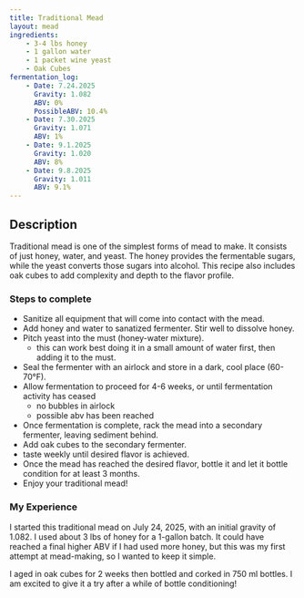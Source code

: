 ```yaml
---
title: Traditional Mead
layout: mead
ingredients:
    - 3-4 lbs honey
    - 1 gallon water
    - 1 packet wine yeast
    - Oak Cubes
fermentation_log:
    - Date: 7.24.2025
      Gravity: 1.082
      ABV: 0%
      PossibleABV: 10.4%
    - Date: 7.30.2025
      Gravity: 1.071
      ABV: 1%
    - Date: 9.1.2025
      Gravity: 1.020
      ABV: 8%
    - Date: 9.8.2025
      Gravity: 1.011
      ABV: 9.1%
---
```


## Description
Traditional mead is one of the simplest forms of mead to make. It consists of just honey, water, and yeast. The honey provides the fermentable sugars, while the yeast converts those sugars into alcohol. This recipe also includes oak cubes to add complexity and depth to the flavor profile.

### Steps to complete
- Sanitize all equipment that will come into contact with the mead.
- Add honey and water to sanatized fermenter. Stir well to dissolve honey.
- Pitch yeast into the must (honey-water mixture).
  - this can work best doing it in a small amount of water first, then adding it to the must.
- Seal the fermenter with an airlock and store in a dark, cool place (60-70°F).
- Allow fermentation to proceed for 4-6 weeks, or until fermentation activity has ceased 
  - no bubbles in airlock
  - possible abv has been reached
- Once fermentation is complete, rack the mead into a secondary fermenter, leaving sediment behind.
- Add oak cubes to the secondary fermenter.
- taste weekly until desired flavor is achieved.
- Once the mead has reached the desired flavor, bottle it and let it bottle condition for at least 3 months.
- Enjoy your traditional mead!

### My Experience
I started this traditional mead on July 24, 2025, with an initial gravity of 1.082. I used about 3 lbs of honey for a 1-gallon batch. It could have reached a final higher ABV if I had used more honey, but this was my first attempt at mead-making, so I wanted to keep it simple.

I aged in oak cubes for 2 weeks then bottled and corked in 750 ml bottles. I am excited to give it a try after a while of bottle conditioning!
